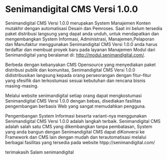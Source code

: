 Senimandigital CMS Versi 1.0.0
==============

Senimandigital CMS Versi 1.0.0 merupakan System Manajemen Konten mutakhir dengan automatisasi Desain dan Pemroses. Saat ini belum tersedia paket distribusi langsung yang dapat anda unduh, untuk mendapatkan dan mengembangkan System Informasi, Administrasi, Manajemen,Pelaporan dan Manufaktur menggunakan Senimandigital CMS Versi 1.0.0 anda harus terdaftar dan membuat proyek baru pada layanan Manajemen Modul dari Senimandigital yang beralamat di: http://modul.senimandigital.com/.

Berbeda dengan kebanyakan CMS Opensource yang menyediakan paket distribusi publik dan komunitas, Senimandigital CMS Versi 1.0.0 didistribusikan langsung kepada orang perseorangan dengan fitur-fitur yang sfesifik dan terkostumasi sesuai kebutuhan dan rencana bisnis masing-masing.

Melalui website senimandigital setiap orang dapat mengkostumasi Senimandigital CMS Versi 1.0.0 dengan bebas, disediakan fasilitas pengembangan berbasis Web yang sangat memudahkan pengguna.

Pengembangan System Informasi beserta variant-nya menggunakan Senimandigital CMS Versi 1.0.0 adalah langkah terbaik. Senimandigital CMS adalah salah satu CMS yang dikembangkan tanpa pembatasan, System yang anda bangun dengan Senimandigital CMS dapat diKonversi ke Framework dan CMS lain dengan mudah dan terautomatisasi melalui berbagai fasilitas yang tersedia pada website htpp://senimandigital.com/

terimakasih Salam senimandigital
